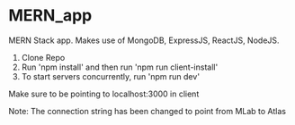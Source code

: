 # MERN_app

MERN Stack app. Makes use of MongoDB, ExpressJS, ReactJS, NodeJS.

1. Clone Repo
2. Run
   'npm install' and then run
   'npm run client-install'
3. To start servers concurrently, run
   'npm run dev'

Make sure to be pointing to localhost:3000 in client

Note: The connection string has been changed to point from MLab to Atlas
